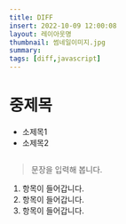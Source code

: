 ```yaml
---
title: DIFF
insert: 2022-10-09 12:00:08
layout: 레이아웃명
thumbnail: 썸네일이미지.jpg
summary: 
tags: [diff,javascript]
---
```


# 중제목
* 소제목1
* 소제목2

```js

```

> 문장을 입력해 봅니다.

1. 항목이 들어갑니다.
2. 항목이 들어갑니다.
3. 항목이 들어갑니다.
